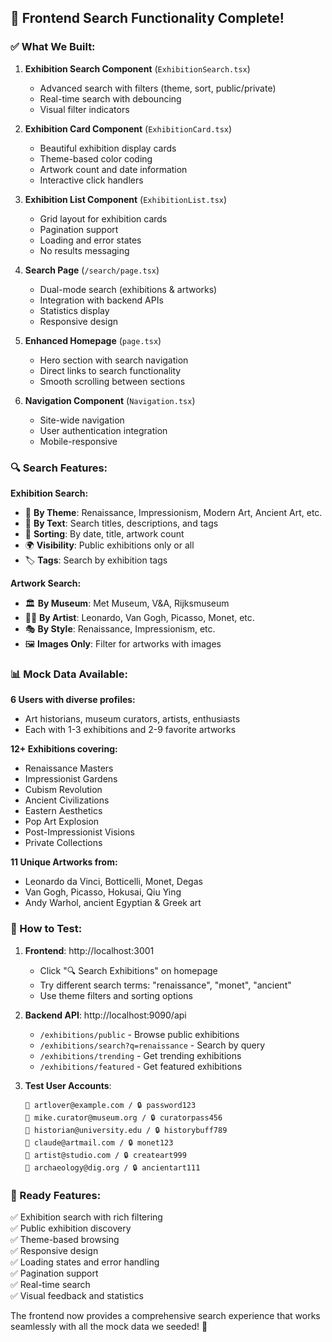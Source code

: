 ## 🎉 Frontend Search Functionality Complete!

### ✅ What We Built:

1. **Exhibition Search Component** (`ExhibitionSearch.tsx`)
   - Advanced search with filters (theme, sort, public/private)
   - Real-time search with debouncing
   - Visual filter indicators

2. **Exhibition Card Component** (`ExhibitionCard.tsx`)
   - Beautiful exhibition display cards
   - Theme-based color coding
   - Artwork count and date information
   - Interactive click handlers

3. **Exhibition List Component** (`ExhibitionList.tsx`)
   - Grid layout for exhibition cards
   - Pagination support
   - Loading and error states
   - No results messaging

4. **Search Page** (`/search/page.tsx`)
   - Dual-mode search (exhibitions & artworks)
   - Integration with backend APIs
   - Statistics display
   - Responsive design

5. **Enhanced Homepage** (`page.tsx`)
   - Hero section with search navigation
   - Direct links to search functionality
   - Smooth scrolling between sections

6. **Navigation Component** (`Navigation.tsx`)
   - Site-wide navigation
   - User authentication integration
   - Mobile-responsive

### 🔍 Search Features:

**Exhibition Search:**
- 🎨 **By Theme**: Renaissance, Impressionism, Modern Art, Ancient Art, etc.
- 📝 **By Text**: Search titles, descriptions, and tags
- 🔄 **Sorting**: By date, title, artwork count
- 🌍 **Visibility**: Public exhibitions only or all
- 🏷️ **Tags**: Search by exhibition tags

**Artwork Search:**
- 🏛️ **By Museum**: Met Museum, V&A, Rijksmuseum
- 👨‍🎨 **By Artist**: Leonardo, Van Gogh, Picasso, Monet, etc.
- 🎭 **By Style**: Renaissance, Impressionism, etc.
- 🖼️ **Images Only**: Filter for artworks with images

### 📊 Mock Data Available:

**6 Users with diverse profiles:**
- Art historians, museum curators, artists, enthusiasts
- Each with 1-3 exhibitions and 2-9 favorite artworks

**12+ Exhibitions covering:**
- Renaissance Masters
- Impressionist Gardens  
- Cubism Revolution
- Ancient Civilizations
- Eastern Aesthetics
- Pop Art Explosion
- Post-Impressionist Visions
- Private Collections

**11 Unique Artworks from:**
- Leonardo da Vinci, Botticelli, Monet, Degas
- Van Gogh, Picasso, Hokusai, Qiu Ying
- Andy Warhol, ancient Egyptian & Greek art

### 🚀 How to Test:

1. **Frontend**: http://localhost:3001
   - Click "🔍 Search Exhibitions" on homepage
   - Try different search terms: "renaissance", "monet", "ancient"
   - Use theme filters and sorting options

2. **Backend API**: http://localhost:9090/api
   - `/exhibitions/public` - Browse public exhibitions
   - `/exhibitions/search?q=renaissance` - Search by query
   - `/exhibitions/trending` - Get trending exhibitions
   - `/exhibitions/featured` - Get featured exhibitions

3. **Test User Accounts**:
   ```
   📧 artlover@example.com / 🔒 password123
   📧 mike.curator@museum.org / 🔒 curatorpass456
   📧 historian@university.edu / 🔒 historybuff789
   📧 claude@artmail.com / 🔒 monet123
   📧 artist@studio.com / 🔒 createart999
   📧 archaeology@dig.org / 🔒 ancientart111
   ```

### 🎯 Ready Features:
✅ Exhibition search with rich filtering  
✅ Public exhibition discovery  
✅ Theme-based browsing  
✅ Responsive design  
✅ Loading states and error handling  
✅ Pagination support  
✅ Real-time search  
✅ Visual feedback and statistics  

The frontend now provides a comprehensive search experience that works seamlessly with all the mock data we seeded! 🎨